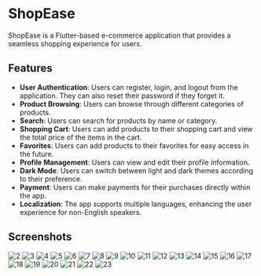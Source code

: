 # ShopEase

ShopEase is a Flutter-based e-commerce application that provides a seamless shopping experience for users.

## Features

- **User Authentication**: Users can register, login, and logout from the application. They can also reset their password if they forget it.
- **Product Browsing**: Users can browse through different categories of products.
- **Search**: Users can search for products by name or category.
- **Shopping Cart**: Users can add products to their shopping cart and view the total price of the items in the cart.
- **Favorites**: Users can add products to their favorites for easy access in the future.
- **Profile Management**: Users can view and edit their profile information.
- **Dark Mode**: Users can switch between light and dark themes according to their preference.
- **Payment**: Users can make payments for their purchases directly within the app.
- **Localization**: The app supports multiple languages, enhancing the user experience for non-English speakers.

## Screenshots

![2](https://github.com/MarawanAbed/Shop_Ease/assets/73714493/eb5d7686-54f6-4255-8a6d-b5aa70817b42)
![3](https://github.com/MarawanAbed/Shop_Ease/assets/73714493/39406b5b-d6b4-43ff-a2b8-5b37c53db4b6)
![4](https://github.com/MarawanAbed/Shop_Ease/assets/73714493/b41fdc26-916a-4f01-b374-8d48ea42c330)
![5](https://github.com/MarawanAbed/Shop_Ease/assets/73714493/65cca9d9-0abe-4d2e-b516-6a09cc4fd972)
![6](https://github.com/MarawanAbed/Shop_Ease/assets/73714493/7ed81c75-dce9-4587-9834-77152d700d76)
![7](https://github.com/MarawanAbed/Shop_Ease/assets/73714493/d5dde52a-db3a-4d79-963d-d942f5444ec7)
![8](https://github.com/MarawanAbed/Shop_Ease/assets/73714493/2188899b-a23a-4e25-ad68-7d3b0b4b675c)
![9](https://github.com/MarawanAbed/Shop_Ease/assets/73714493/d4d09cfb-a962-4091-8fa2-de840de2585f)
![10](https://github.com/MarawanAbed/Shop_Ease/assets/73714493/840e82a0-0451-4944-8a35-46e5054dde92)
![11](https://github.com/MarawanAbed/Shop_Ease/assets/73714493/aab9bea2-9f14-482b-8de5-9b08300354e6)
![12](https://github.com/MarawanAbed/Shop_Ease/assets/73714493/4547f4c3-ce3a-4ab4-8808-8e819035b4f1)
![13](https://github.com/MarawanAbed/Shop_Ease/assets/73714493/8f59a2fe-2b03-4ac2-b5af-afcb3b19c24e)
![14](https://github.com/MarawanAbed/Shop_Ease/assets/73714493/8e74c4f9-8ef6-4c24-8869-aad642552062)
![15](https://github.com/MarawanAbed/Shop_Ease/assets/73714493/500649da-1e0e-4c72-b1ef-a9e38905385f)
![16](https://github.com/MarawanAbed/Shop_Ease/assets/73714493/2a5f6478-351e-4d4a-8d2d-4210d4cac69d)
![17](https://github.com/MarawanAbed/Shop_Ease/assets/73714493/9f00e3aa-7dd0-4c84-bb7e-352569df17e8)
![18](https://github.com/MarawanAbed/Shop_Ease/assets/73714493/c830dcec-aa4e-4c5f-b420-942856387ea6)
![19](https://github.com/MarawanAbed/Shop_Ease/assets/73714493/f8684524-8473-4a9f-be7e-30f3b89d0195)
![20](https://github.com/MarawanAbed/Shop_Ease/assets/73714493/e2269b58-90b7-4941-a773-4e516410310b)
![21](https://github.com/MarawanAbed/Shop_Ease/assets/73714493/d992f4c4-98d6-4ca5-b2ab-1f9a16c9f437)
![22](https://github.com/MarawanAbed/Shop_Ease/assets/73714493/5917b2fb-989e-4596-9f5e-6fc044026fde)
![23](https://github.com/MarawanAbed/Shop_Ease/assets/73714493/ec8809ab-2480-484c-a96f-175c7f7502f2)
